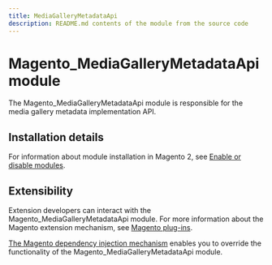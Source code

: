```yaml
---
title: MediaGalleryMetadataApi
description: README.md contents of the module from the source code
---
```


# Magento_MediaGalleryMetadataApi module

The Magento_MediaGalleryMetadataApi module is responsible for the media gallery metadata implementation API.

## Installation details

For information about module installation in Magento 2, see [Enable or disable modules](https://experienceleague.adobe.com/docs/commerce-operations/installation-guide/tutorials/manage-modules.html).

## Extensibility

Extension developers can interact with the Magento_MediaGalleryMetadataApi module. For more information about the Magento extension mechanism, see [Magento plug-ins](https://developer.adobe.com/commerce/php/development/components/plugins/).

[The Magento dependency injection mechanism](https://developer.adobe.com/commerce/php/development/components/dependency-injection/) enables you to override the functionality of the Magento_MediaGalleryMetadataApi module.
